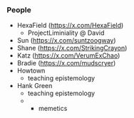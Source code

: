 

### People

- HexaField (https://x.com/HexaField)
	- ProjectLiminiality @ David 
- Sun (https://x.com/suntzoogway)
- Shane (https://x.com/StrikingCrayon)
- Katz (https://x.com/VerumExChao)
- Bradie (https://x.com/mudscryer)
- Howtown
	- teaching epistemology
- Hank Green
	- teaching epistemology
	- + memetics 

